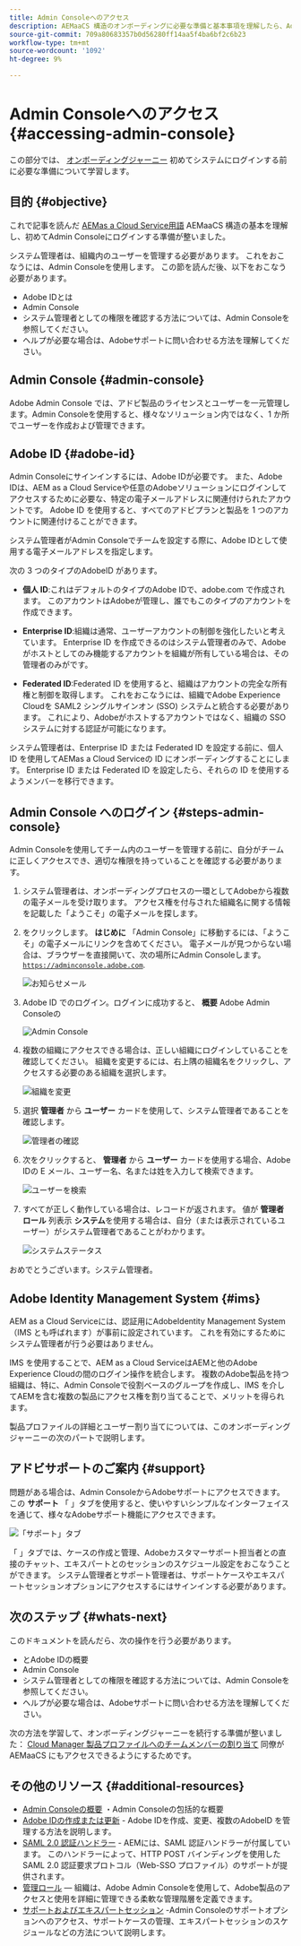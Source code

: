 ```yaml
---
title: Admin Consoleへのアクセス
description: AEMaaCS 構造のオンボーディングに必要な準備と基本事項を理解したら、Admin Consoleに初めてログインする準備が整います。
source-git-commit: 709a80683357b0d56280ff14aa5f4ba6bf2c6b23
workflow-type: tm+mt
source-wordcount: '1092'
ht-degree: 9%

---
```



# Admin Consoleへのアクセス {#accessing-admin-console}

この部分では、 [オンボーディングジャーニー](overview.md) 初めてシステムにログインする前に必要な準備について学習します。

## 目的 {#objective}

これで記事を読んだ [AEMas a Cloud Service用語](terminology.md) AEMaaCS 構造の基本を理解し、初めてAdmin Consoleにログインする準備が整いました。

システム管理者は、組織内のユーザーを管理する必要があります。 これをおこなうには、Admin Consoleを使用します。 この節を読んだ後、以下をおこなう必要があります。

* Adobe IDとは
* Admin Console
* システム管理者としての権限を確認する方法については、Admin Consoleを参照してください。
* ヘルプが必要な場合は、Adobeサポートに問い合わせる方法を理解してください。

## Admin Console {#admin-console}

Adobe Admin Console では、アドビ製品のライセンスとユーザーを一元管理します。Admin Consoleを使用すると、様々なソリューション内ではなく、1 か所でユーザーを作成および管理できます。

## Adobe ID {#adobe-id}

Admin Consoleにサインインするには、Adobe IDが必要です。 また、Adobe IDは、AEM as a Cloud Serviceや任意のAdobeソリューションにログインしてアクセスするために必要な、特定の電子メールアドレスに関連付けられたアカウントです。 Adobe ID を使用すると、すべてのアドビプランと製品を 1 つのアカウントに関連付けることができます。

システム管理者がAdmin Consoleでチームを設定する際に、Adobe IDとして使用する電子メールアドレスを指定します。

次の 3 つのタイプのAdobeID があります。

* **個人 ID**:これはデフォルトのタイプのAdobe IDで、adobe.com で作成されます。 このアカウントはAdobeが管理し、誰でもこのタイプのアカウントを作成できます。

* **Enterprise ID**:組織は通常、ユーザーアカウントの制御を強化したいと考えています。 Enterprise ID を作成できるのはシステム管理者のみで、Adobeがホストとしてのみ機能するアカウントを組織が所有している場合は、その管理者のみがです。

* **Federated ID**:Federated ID を使用すると、組織はアカウントの完全な所有権と制御を取得します。 これをおこなうには、組織でAdobe Experience Cloudを SAML2 シングルサインオン (SSO) システムと統合する必要があります。 これにより、Adobeがホストするアカウントではなく、組織の SSO システムに対する認証が可能になります。

システム管理者は、Enterprise ID または Federated ID を設定する前に、個人 ID を使用してAEMas a Cloud Serviceの ID にオンボーディングすることにします。 Enterprise ID または Federated ID を設定したら、それらの ID を使用するようメンバーを移行できます。

## Admin Console へのログイン {#steps-admin-console}

Admin Consoleを使用してチーム内のユーザーを管理する前に、自分がチームに正しくアクセスでき、適切な権限を持っていることを確認する必要があります。

1. システム管理者は、オンボーディングプロセスの一環としてAdobeから複数の電子メールを受け取ります。 アクセス権を付与された組織名に関する情報を記載した「ようこそ」の電子メールを探します。

1. をクリックします。 **はじめに** 「Admin Console」に移動するには、「ようこそ」の電子メールにリンクを含めてください。 電子メールが見つからない場合は、ブラウザーを直接開いて、次の場所にAdmin Consoleします。 [`https://adminconsole.adobe.com`](https://adminconsole.adobe.com).

   ![お知らせメール](/help/journey-onboarding/assets/get-started-email.png)

1. Adobe ID でのログイン。ログインに成功すると、 **概要** Adobe Admin Consoleの

   ![Admin Console](/help/journey-onboarding/assets/get-started1.png)

1. 複数の組織にアクセスできる場合は、正しい組織にログインしていることを確認してください。 組織を変更するには、右上隅の組織名をクリックし、アクセスする必要のある組織を選択します。

   ![組織を変更](/help/journey-onboarding/assets/admin-console-orgswitch.png)

1. 選択 **管理者** から **ユーザー** カードを使用して、システム管理者であることを確認します。

   ![管理者の確認](/help/journey-onboarding/assets/get-started2.png)

1. 次をクリックすると、 **管理者** から **ユーザー** カードを使用する場合、Adobe IDの E メール、ユーザー名、名または姓を入力して検索できます。

   ![ユーザーを検索](/help/journey-onboarding/assets/get-started3.png)

1. すべてが正しく動作している場合は、レコードが返されます。 値が **管理者ロール** 列表示 **システム**&#x200B;を使用する場合は、自分（または表示されているユーザー）がシステム管理者であることがわかります。

   ![システムステータス](/help/journey-onboarding/assets/get-started4.png)

おめでとうございます。システム管理者。

## Adobe Identity Management System {#ims}

AEM as a Cloud Serviceには、認証用にAdobeIdentity Management System（IMS とも呼ばれます）が事前に設定されています。 これを有効にするためにシステム管理者が行う必要はありません。

IMS を使用することで、AEM as a Cloud ServiceはAEMと他のAdobe Experience Cloudの間のログイン操作を統合します。 複数のAdobe製品を持つ組織は、特に、Admin Consoleで役割ベースのグループを作成し、IMS を介してAEMを含む複数の製品にアクセス権を割り当てることで、メリットを得られます。

製品プロファイルの詳細とユーザー割り当てについては、このオンボーディングジャーニーの次のパートで説明します。

## アドビサポートのご案内 {#support}

問題がある場合は、Admin ConsoleからAdobeサポートにアクセスできます。 この **サポート** 「 」タブを使用すると、使いやすいシンプルなインターフェイスを通じて、様々なAdobeサポート機能にアクセスできます。

![「サポート」タブ](/help/journey-onboarding/assets/support-menu.png)

「 」タブでは、ケースの作成と管理、Adobeカスタマーサポート担当者との直接のチャット、エキスパートとのセッションのスケジュール設定をおこなうことができます。 システム管理者とサポート管理者は、サポートケースやエキスパートセッションオプションにアクセスするにはサインインする必要があります。

## 次のステップ {#whats-next}

このドキュメントを読んだら、次の操作を行う必要があります。

* とAdobe IDの概要
* Admin Console
* システム管理者としての権限を確認する方法については、Admin Consoleを参照してください。
* ヘルプが必要な場合は、Adobeサポートに問い合わせる方法を理解してください。

次の方法を学習して、オンボーディングジャーニーを続行する準備が整いました： [Cloud Manager 製品プロファイルへのチームメンバーの割り当て](assign-profiles-cloud-manager.md) 同僚が AEMaaCS にもアクセスできるようにするためです。

## その他のリソース {#additional-resources}

* [Admin Consoleの概要](https://helpx.adobe.com/jp/enterprise/using/admin-console.html) ・Admin Consoleの包括的な概要
* [Adobe IDの作成または更新](https://helpx.adobe.com/jp/manage-account/using/create-update-adobe-id.html#HowtocreateorupdateyourAdobeID) - Adobe IDを作成、変更、複数のAdobeID を管理する方法を説明します。
* [SAML 2.0 認証ハンドラー](https://experienceleague.adobe.com/docs/experience-manager-65/administering/security/saml-2-0-authenticationhandler.html) - AEMには、SAML 認証ハンドラーが付属しています。 このハンドラーによって、HTTP POST バインディングを使用した SAML 2.0 認証要求プロトコル（Web-SSO プロファイル）のサポートが提供されます。
* [管理ロール](https://helpx.adobe.com/jp/enterprise/using/admin-roles.ug.html)  — 組織は、Adobe Admin Consoleを使用して、Adobe製品のアクセスと使用を詳細に管理できる柔軟な管理階層を定義できます。
* [サポートおよびエキスパートセッション](https://helpx.adobe.com/jp/enterprise/admin-guide.html/enterprise/using/support-for-experience-cloud.ug.html) -Admin Consoleのサポートオプションへのアクセス、サポートケースの管理、エキスパートセッションのスケジュールなどの方法について説明します。
